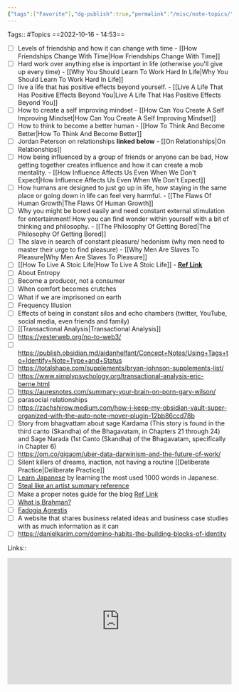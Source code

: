```yaml
---
{"tags":["Favorite"],"dg-publish":true,"permalink":"/misc/note-topics/","dgPassFrontmatter":true,"noteIcon":"3","created":"2023-11-14T21:08:36.493+05:30","updated":"2024-03-20T00:10:00.739+05:30"}
---
```


Tags:: #Topics 
==2022-10-16 - 14:53==

- [ ] Levels of friendship and how it can change with time - [[How Friendships Change With Time\|How Friendships Change With Time]]
- [ ] Hard work over anything else is important in life (otherwise you'll give up every time) - [[Why You Should Learn To Work Hard In Life\|Why You Should Learn To Work Hard In Life]]
- [ ] live a life that has positive effects beyond yourself. - [[Live A Life That Has Positive Effects Beyond You\|Live A Life That Has Positive Effects Beyond You]]
- [ ] How to create a self improving mindset - [[How Can You Create A Self Improving Mindset\|How Can You Create A Self Improving Mindset]]
- [ ] How to think to become a better human - [[How To Think And Become Better\|How To Think And Become Better]]
- [ ] Jordan Peterson on relationships **linked below** - [[On Relationships\|On Relationships]]
- [ ] How being influenced by a group of friends or anyone can be bad, How getting together creates influence and how it can create a mob mentality. - [[How Influence Affects Us Even When We Don't Expect\|How Influence Affects Us Even When We Don't Expect]]
- [ ] How humans are designed to just go up in life, how staying in the same place or going down in life can feel very harmful. - [[The Flaws Of Human Growth\|The Flaws Of Human Growth]]
- [ ] Why you might be bored easily and need constant external stimulation for entertainment! How you can find wonder within yourself with a bit of thinking and philosophy. - [[The Philosophy Of Getting Bored\|The Philosophy Of Getting Bored]]
- [ ] The slave in search of constant pleasure/ hedonism (why men need to master their urge to find pleasure) - [[Why Men Are Slaves To Pleasure\|Why Men Are Slaves To Pleasure]]
- [ ] [[How To Live A Stoic Life\|How To Live A Stoic Life]] - **<a href="https://keveducate.com/how-to-live-a-stoic-life/">Ref Link</a>**
- [ ] About Entropy
- [ ] Become a producer, not a consumer
- [ ] When comfort becomes crutches
- [ ] What if we are imprisoned on earth
- [ ] Frequency Illusion
- [ ] Effects of being in constant silos and echo chambers (twitter, YouTube, social media, even friends and family)
- [ ] [[Transactional Analysis\|Transactional Analysis]]
- [ ] https://yesterweb.org/no-to-web3/
- [ ] https://publish.obsidian.md/aidanhelfant/Concept+Notes/Using+Tags+to+Identify+Note+Type+and+Status
- [ ] https://totalshape.com/supplements/bryan-johnson-supplements-list/
- [ ] https://www.simplypsychology.org/transactional-analysis-eric-berne.html
- [ ] https://auresnotes.com/summary-your-brain-on-porn-gary-wilson/
- [ ] parasocial relationships
- [ ] https://zachshirow.medium.com/how-i-keep-my-obsidian-vault-super-organized-with-the-auto-note-mover-plugin-12bb86ccd78b
- [ ] Story from bhagvattam about sage Kardama (This story is found in the third canto (Skandha) of the Bhagavatam, in Chapters 21 through 24) and Sage Narada (1st Canto (Skandha) of the Bhagavatam, specifically in Chapter 6)
- [ ] https://om.co/gigaom/uber-data-darwinism-and-the-future-of-work/
- [ ] Silent killers of dreams, inaction, not having a routine [[Deliberate Practice\|Deliberate Practice]]
- [ ] [Learn Japanese](https://learnjapanesedaily.com/most-common-japanese-words.html) by learning the most used 1000 words in Japanese.
- [ ] [Steal like an artist summary reference](https://fourminutebooks.com/steal-like-an-artist-summary/)
- [ ] Make a proper notes guide for the blog [Ref Link](https://www.aidanhelfant.com/how-should-your-classify-your-notes-in-obsidian/)
- [ ] [What is Brahman?](https://www.yogapedia.com/definition/5274/brahman)
- [ ] [Fadogia Agrestis](https://www.amazon.in/Shrisha-Organic-Agrestis-Tablets-60-Natural/dp/B0B6J255XF)
- [ ] A website that shares business related ideas and business case studies with as much information as it can
- [ ] https://danielkarim.com/domino-habits-the-building-blocks-of-identity

 Links::
 <div style="position: relative; padding-bottom: 56.25%; /* 16:9 aspect ratio */">
  <iframe
    src="https://www.youtube.com/embed/iMZlC3wbt2w"
    style="position: absolute; top: 0; left: 0; width: 100%; height: 100%;"
    allow="autoplay; fullscreen"
    frameborder="0"
    scrolling="no"
  ></iframe>
</div>